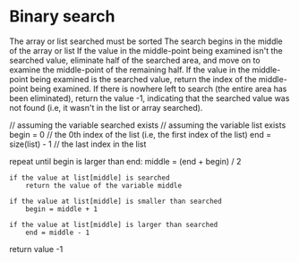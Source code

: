 # Binary search


The array or list searched must be sorted
The search begins in the middle of the array or list
If the value in the middle-point being examined isn't the searched value, eliminate half of the searched area, and move on to examine the middle-point of the remaining half.
If the value in the middle-point being examined is the searched value, return the index of the middle-point being examined.
If there is nowhere left to search (the entire area has been eliminated), return the value -1, indicating that the searched value was not found (i.e, it wasn't in the list or array searched).





// assuming the variable searched exists
// assuming the variable list exists
begin = 0 // the 0th index of the list (i.e, the first index of the list)
end = size(list) - 1 // the last index in the list

repeat until begin is larger than end:
    middle = (end + begin) / 2

    if the value at list[middle] is searched
        return the value of the variable middle

    if the value at list[middle] is smaller than searched
        begin = middle + 1

    if the value at list[middle] is larger than searched
        end = middle - 1

return value -1
